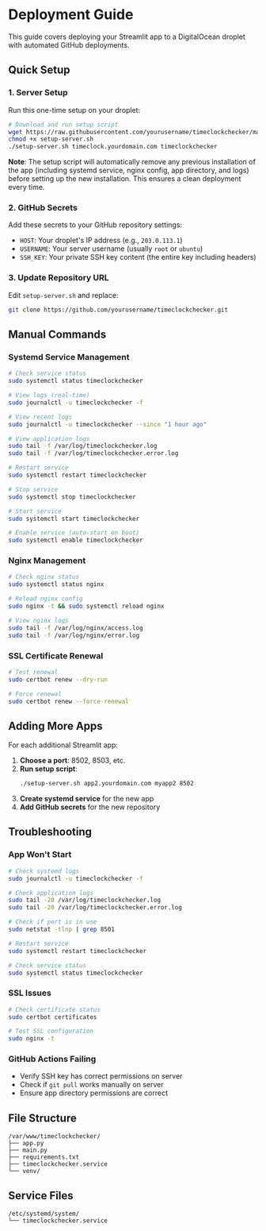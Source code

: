 # Deployment Guide

This guide covers deploying your Streamlit app to a DigitalOcean droplet with automated GitHub deployments.

## Quick Setup

### 1. Server Setup
Run this one-time setup on your droplet:

```bash
# Download and run setup script
wget https://raw.githubusercontent.com/yourusername/timeclockchecker/main/setup-server.sh
chmod +x setup-server.sh
./setup-server.sh timeclock.yourdomain.com timeclockchecker
```

**Note**: The setup script will automatically remove any previous installation of the app (including systemd service, nginx config, app directory, and logs) before setting up the new installation. This ensures a clean deployment every time.

### 2. GitHub Secrets
Add these secrets to your GitHub repository settings:

- `HOST`: Your droplet's IP address (e.g., `203.0.113.1`)
- `USERNAME`: Your server username (usually `root` or `ubuntu`)
- `SSH_KEY`: Your private SSH key content (the entire key including headers)

### 3. Update Repository URL
Edit `setup-server.sh` and replace:
```bash
git clone https://github.com/yourusername/timeclockchecker.git
```

## Manual Commands

### Systemd Service Management
```bash
# Check service status
sudo systemctl status timeclockchecker

# View logs (real-time)
sudo journalctl -u timeclockchecker -f

# View recent logs
sudo journalctl -u timeclockchecker --since "1 hour ago"

# View application logs
sudo tail -f /var/log/timeclockchecker.log
sudo tail -f /var/log/timeclockchecker.error.log

# Restart service
sudo systemctl restart timeclockchecker

# Stop service
sudo systemctl stop timeclockchecker

# Start service
sudo systemctl start timeclockchecker

# Enable service (auto-start on boot)
sudo systemctl enable timeclockchecker
```

### Nginx Management
```bash
# Check nginx status
sudo systemctl status nginx

# Reload nginx config
sudo nginx -t && sudo systemctl reload nginx

# View nginx logs
sudo tail -f /var/log/nginx/access.log
sudo tail -f /var/log/nginx/error.log
```

### SSL Certificate Renewal
```bash
# Test renewal
sudo certbot renew --dry-run

# Force renewal
sudo certbot renew --force-renewal
```

## Adding More Apps

For each additional Streamlit app:

1. **Choose a port**: 8502, 8503, etc.
2. **Run setup script**:
   ```bash
   ./setup-server.sh app2.yourdomain.com myapp2 8502
   ```
3. **Create systemd service** for the new app
4. **Add GitHub secrets** for the new repository

## Troubleshooting

### App Won't Start
```bash
# Check systemd logs
sudo journalctl -u timeclockchecker -f

# Check application logs
sudo tail -20 /var/log/timeclockchecker.log
sudo tail -20 /var/log/timeclockchecker.error.log

# Check if port is in use
sudo netstat -tlnp | grep 8501

# Restart service
sudo systemctl restart timeclockchecker

# Check service status
sudo systemctl status timeclockchecker
```

### SSL Issues
```bash
# Check certificate status
sudo certbot certificates

# Test SSL configuration
sudo nginx -t
```

### GitHub Actions Failing
- Verify SSH key has correct permissions on server
- Check if `git pull` works manually on server
- Ensure app directory permissions are correct

## File Structure
```
/var/www/timeclockchecker/
├── app.py
├── main.py
├── requirements.txt
├── timeclockchecker.service
└── venv/
```

## Service Files
```
/etc/systemd/system/
└── timeclockchecker.service
```